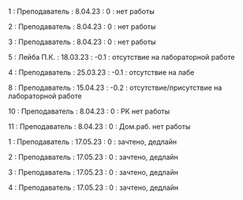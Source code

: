 1 : Преподаватель : 8.04.23 : 0 : нет работы

2 : Преподаватель : 8.04.23 : 0 : нет работы

3 : Преподаватель : 8.04.23 : 0 : нет работы

5 : Лейба П.К. : 18.03.23 : -0.1 : отсутствие на лабораторной работе

4 : Преподаватель : 25.03.23 : -0.1 : отсутствие на лабе

8 : Преподаватель : 15.04.23 : -0.2 : отсутствие/присутствие на лабораторной работе

10 : Преподаватель : 8.04.23 : 0 : РК нет работы

11 : Преподаватель : 8.04.23 : 0 : Дом.раб. нет работы

1 : Преподаватель : 17.05.23 : 0 : зачтено, дедлайн

2 : Преподаватель : 17.05.23 : 0 : зачтено, дедлайн

3 : Преподаватель : 17.05.23 : 0 : зачтено, дедлайн

4 : Преподаватель : 17.05.23 : 0 : зачтено, дедлайн
